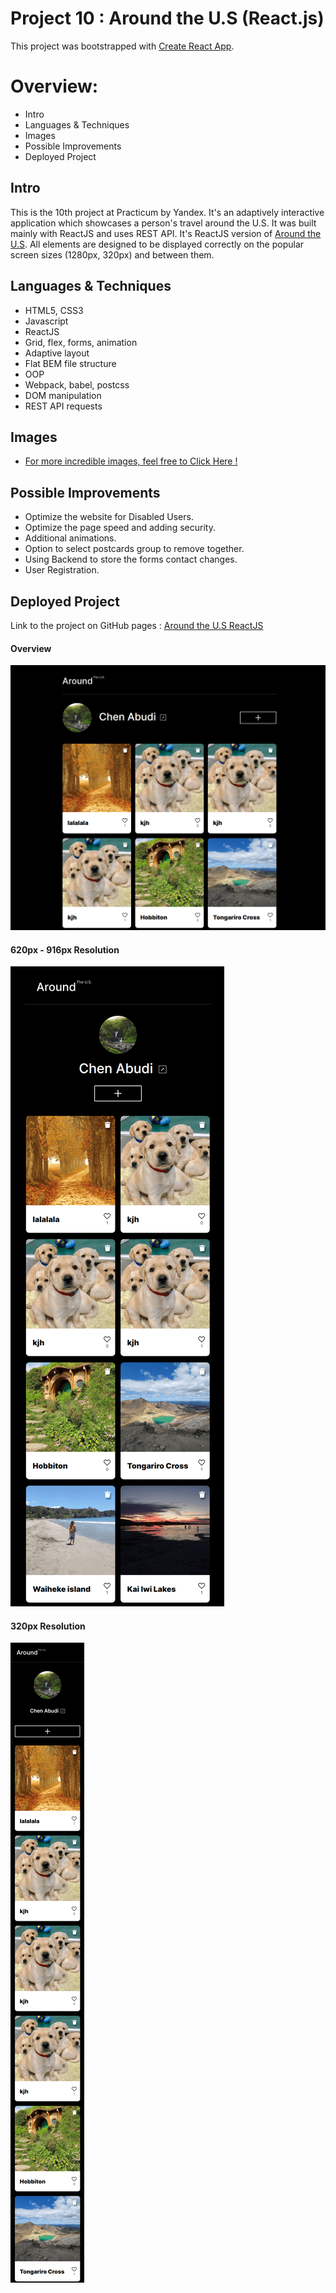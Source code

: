 # Project 10 : Around the U.S (React.js)

This project was bootstrapped with [Create React App](https://github.com/facebook/create-react-app).

# Overview:

- Intro
- Languages & Techniques
- Images
- Possible Improvements
- Deployed Project

## Intro

This is the 10th project at Practicum by Yandex. It's an adaptively interactive application which showcases a person's travel around the U.S.
It was built mainly with ReactJS and uses REST API. It's ReactJS version of
[Around the U.S](https://github.com/Chen-Abudi/web_project_4). All elements are designed to be displayed correctly on the popular screen sizes (1280px, 320px) and between them.

## Languages & Techniques

- HTML5, CSS3
- Javascript
- ReactJS
- Grid, flex, forms, animation
- Adaptive layout
- Flat BEM file structure
- OOP
- Webpack, babel, postcss
- DOM manipulation
- REST API requests

## Images

- [For more incredible images, feel free to Click Here !](https://unsplash.com/)

## Possible Improvements

- Optimize the website for Disabled Users.
- Optimize the page speed and adding security.
- Additional animations.
- Option to select postcards group to remove together.
- Using Backend to store the forms contact changes.
- User Registration.

## Deployed Project

Link to the project on GitHub pages : [Around the U.S ReactJS](https://chen-abudi.github.io/around-react/)

#### Overview

![](./src/images/overview.png)

#### 620px - 916px Resolution

![](./src/images/620px-916px.png)

#### 320px Resolution

![](./src/images/320px.png)
